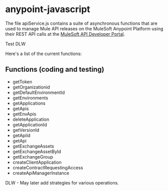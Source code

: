 # anypoint-javascript

The file apiService.js contains a suite of asynchronous functions that are used to manage Mule API releases on the
MuleSoft Anypoint Platform using their REST API calls at the [MuleSoft API Developer Portal]. 

Test DLW

Here's a list of the current functions:

## Functions (coding and testing)
- getToken
- getOrganizationid
- getDefaultEnvironmentId
- getEnvironments
- getApplications
- getApis
- getEnvApis
- deleteApplication
- getApplicationId
- getVersionId
- getApiId
- getApi
- getExchangeAssets
- getExchangeAssetById
- getExchangeGroup
- createClientApplication
- createContractRequestingAccess
- createApiManagerInstance


DLW - May later add strategies for various operations.



[MuleSoft API Developer Portal]: https://anypoint.mulesoft.com/exchange/portals/anypoint-platform
